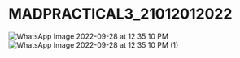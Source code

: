 # MADPRACTICAL3_21012012022
![WhatsApp Image 2022-09-28 at 12 35 10 PM](https://user-images.githubusercontent.com/112079016/192711393-783a8b22-6f05-4ae2-8b53-1df0b83e4817.jpeg)
![WhatsApp Image 2022-09-28 at 12 35 10 PM (1)](https://user-images.githubusercontent.com/112079016/192711416-4cbfa8f3-b05f-4344-be35-f3d06c93a3c6.jpeg)
